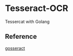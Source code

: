 # Tesseract-OCR
Tessercat with Golang

## Reference
[gosseract](https://github.com/otiai10/gosseract)